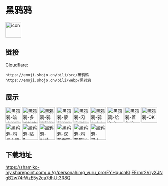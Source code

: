 # 黑鸦鸦
<img src="https://emoji.shojo.cn/bili/src/黑鸦鸦/icon.png" width="50" height="50" alt="icon">

## 链接
Cloudflare:
```
https://emoji.shojo.cn/bili/src/黑鸦鸦
https://emoji.shojo.cn/bili/webp/黑鸦鸦
```
## 展示
<img src="https://emoji.shojo.cn/bili/src/黑鸦鸦/黑鸦鸦-暗中观察.png" width="50" height="50" alt="黑鸦鸦-暗中观察">
<img src="https://emoji.shojo.cn/bili/src/黑鸦鸦/黑鸦鸦-多谢款待.png" width="50" height="50" alt="黑鸦鸦-多谢款待">
<img src="https://emoji.shojo.cn/bili/src/黑鸦鸦/黑鸦鸦-鸦鸦落泪.png" width="50" height="50" alt="黑鸦鸦-鸦鸦落泪">
<img src="https://emoji.shojo.cn/bili/src/黑鸦鸦/黑鸦鸦-蒙蔽双眼.png" width="50" height="50" alt="黑鸦鸦-蒙蔽双眼">
<img src="https://emoji.shojo.cn/bili/src/黑鸦鸦/黑鸦鸦-闪亮登场.png" width="50" height="50" alt="黑鸦鸦-闪亮登场">
<img src="https://emoji.shojo.cn/bili/src/黑鸦鸦/黑鸦鸦-鸦力山大.png" width="50" height="50" alt="黑鸦鸦-鸦力山大">
<img src="https://emoji.shojo.cn/bili/src/黑鸦鸦/黑鸦鸦-给心心.png" width="50" height="50" alt="黑鸦鸦-给心心">
<img src="https://emoji.shojo.cn/bili/src/黑鸦鸦/黑鸦鸦-着急鸦.png" width="50" height="50" alt="黑鸦鸦-着急鸦">
<img src="https://emoji.shojo.cn/bili/src/黑鸦鸦/黑鸦鸦-OK.png" width="50" height="50" alt="黑鸦鸦-OK">
<img src="https://emoji.shojo.cn/bili/src/黑鸦鸦/黑鸦鸦-鸦类本能.png" width="50" height="50" alt="黑鸦鸦-鸦类本能">
<img src="https://emoji.shojo.cn/bili/src/黑鸦鸦/黑鸦鸦-贴贴.png" width="50" height="50" alt="黑鸦鸦-贴贴">
<img src="https://emoji.shojo.cn/bili/src/黑鸦鸦/黑鸦鸦-wink.png" width="50" height="50" alt="黑鸦鸦-wink">
<img src="https://emoji.shojo.cn/bili/src/黑鸦鸦/黑鸦鸦-双鸦齐赞.png" width="50" height="50" alt="黑鸦鸦-双鸦齐赞">
<img src="https://emoji.shojo.cn/bili/src/黑鸦鸦/黑鸦鸦-鸦鸦警觉.png" width="50" height="50" alt="黑鸦鸦-鸦鸦警觉">
<img src="https://emoji.shojo.cn/bili/src/黑鸦鸦/黑鸦鸦-蛋！.png" width="50" height="50" alt="黑鸦鸦-蛋！">

## 下载地址

https://shamiko-my.sharepoint.com/:u:/g/personal/img_yuru_pro/EYHqucnIGjFErmr2VryXJNgB2w74rWzE5y2ea7dhUt3R8Q